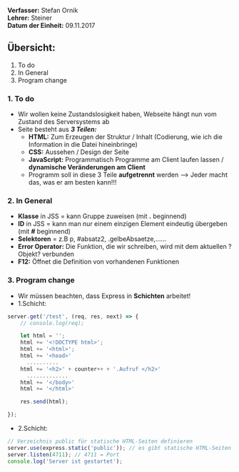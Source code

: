 **Verfasser:** Stefan Ornik   
**Lehrer:** Steiner   
**Datum der Einheit:** 09.11.2017
   
## Übersicht: 

1. To do
2. In General
3. Program change

### 1. To do
- Wir wollen keine Zustandslosigkeit haben, Webseite hängt nun vom Zustand des Serversystems ab
- Seite besteht aus **_3 Teilen:_**
    - **HTML:** Zum Erzeugen der Struktur / Inhalt (Codierung, wie ich die Information in die Datei hineinbringe)
    - **CSS:** Aussehen / Design der Seite 
    - **JavaScript:** Programmatisch Programme am Client laufen lassen / **dynamische Veränderungen am Client**
    - Programm soll in diese 3 Teile **aufgetrennt** werden --> Jeder macht das, was er am besten kann!!!

### 2. In General
- **Klasse** in JSS = kann Gruppe zuweisen (mit **.** beginnend)
- **ID** in JSS = kann man nur einem einzigen Element eindeutig übergeben (mit **#** beginnend)
- **Selektoren** = z.B p, #absatz2, .gelbeAbsaetze,......
- **Error Operator:** Die Funktion, die wir schreiben, wird mit dem aktuellen ?Objekt? verbunden
- **F12:** Öffnet die Definition von vorhandenen Funktionen

### 3. Program change
- Wir müssen beachten, dass Express in **Schichten** arbeitet!
- 1.Schicht:

```javascript
server.get('/test', (req, res, next) => {
    // console.log(req);

    let html = '';
    html += '<!DOCTYPE html>';
    html += '<html>';
    html += '<head>'
      ..........
    html += '<h2>' + counter++ + '.Aufruf </h2>'
      .............
    html += '</body>'
    html += '</html>'

    res.send(html);

});
```
- 2.Schicht:

```javascript
// Verzeichnis public für statische HTML-Seiten definieren
server.use(express.static('public')); // es gibt statische HTML-Seiten im Verzeichnis Public
server.listen(4711); // 4711 = Port
console.log('Server ist gestartet');
```

